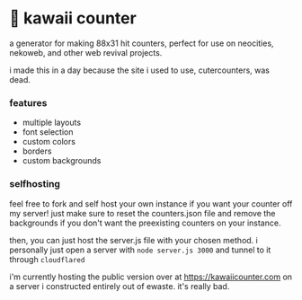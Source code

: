 # 💮 kawaii counter
a generator for making 88x31 hit counters, perfect for use on neocities, nekoweb, and other web revival projects.

i made this in a day because the site i used to use, cutercounters, was dead.

### features
 - multiple layouts
 - font selection
 - custom colors
 - borders
 - custom backgrounds

### selfhosting

feel free to fork and self host your own instance if you want your counter off my server! just make sure to reset the counters.json file and remove the backgrounds if you don't want the preexisting counters on your instance. 

then, you can just host the server.js file with your chosen method. i personally just open a server with `node server.js 3000` and tunnel to it through `cloudflared`

i'm currently hosting the public version over at https://kawaiicounter.com on a server i constructed entirely out of ewaste. it's really bad.
